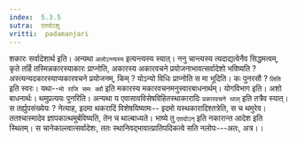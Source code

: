 ```yaml
---
index:  5.3.5
sutra:  एतदोऽशु
vritti:  padamanjari
---
```


शकारः सर्वादेशार्थ इति। अन्यथा `अलोऽन्त्यस्य` इत्यन्त्यस्य स्यात्। ननु चान्त्यस्य त्यदाद्यत्वेनैव सिद्धमत्वम्, कृते तर्हि तस्मिन्नकारस्याकारः प्राप्नोति, अकारस्य अकारवचने प्रयोजनाभावत्सर्वादेशो भविष्यति ? अस्त्यन्यदकारस्याप्यकारवचने प्रयोजनम्, किम् ? योऽन्यो विधिः प्राप्नोति स मा भूदिति। कः पुनरसौ ? `लिति` इति स्वरः। यथा--`मो राजि समः क्वौ` इति मकारस्य मकारवचनमनुस्वारबाधनार्थम्।
योगविभाग इति। अशो बाधनार्थः। थमुप्रत्ययः पुनरिति। अन्यथा य एवासावविसेषविहितस्थाकारादिः `प्रकारवचने थाल्` इति तत्रैव स्यात्। स तर्ह्युपसंख्येयः ? नेत्याह, इदमा थकरादिं विशेषयिष्यामः-- इदमो यस्थकारादिश्तत्रेति, स च थमुरेव। ततश्चास्मादेव ज्ञापकात्थमुर्बविष्यति, तेन च थाल्बाध्यते। 
भाष्ये तु `एतदोऽन्` इति नकारान्त आदेश इति स्थितम्। स चानेकाल्त्वात्सर्वादेशः, ततः स्थानिवद्भावात्प्रातिपदिकत्वे सति नलोपः---अतः, अत्र।। 

